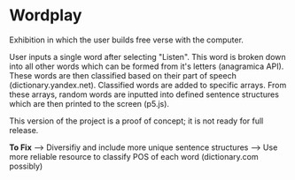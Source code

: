 # Wordplay
Exhibition in which the user builds free verse with the computer. 

User inputs a single word after selecting "Listen". This word is broken down into all other words which can be formed from it's letters (anagramica API). These words are then classified based on their part of speech (dictionary.yandex.net). Classified words are added to specific arrays. From these arrays, random words are inputted into defined sentence structures which are then printed to the screen (p5.js).

This version of the project is a proof of concept; it is not ready for full release.

**To Fix**
--> Diversifiy and include more unique sentence structures
--> Use more reliable resource to classify POS of each word (dictionary.com possibly)


